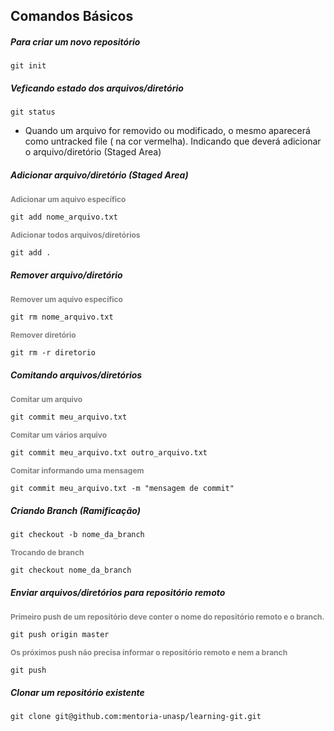 ## Comandos Básicos


<h5>Para criar um novo repositório</h5>

```
git init
```
<h5>Veficando estado dos arquivos/diretório</h5>

```
git status
```
<ul>
    <li>Quando um arquivo for removido ou modificado, o mesmo aparecerá como untracked file ( na cor vermelha). Indicando que deverá adicionar o arquivo/diretório (Staged Area)
    </li>
</ul>

<h5>Adicionar arquivo/diretório (Staged Area) </h5>

<strong style="font-size:12px; color:gray;"> Adicionar um aquivo específico</strong>
```
git add nome_arquivo.txt
```
<strong style="font-size:12px; color:gray;"> Adicionar todos arquivos/diretórios</strong>
```
git add .
```

<h5>Remover arquivo/diretório</h5>

<strong style="font-size:12px; color:gray;"> Remover um aquivo específico</strong>
```
git rm nome_arquivo.txt
```
<strong style="font-size:12px; color:gray;"> Remover diretório</strong>
```
git rm -r diretorio
```
<h5>Comitando arquivos/diretórios</h5>

<strong style="font-size:12px; color:gray;"> Comitar um arquivo</strong>

```
git commit meu_arquivo.txt
```
<strong style="font-size:12px; color:gray;"> Comitar um vários arquivo</strong>

```
git commit meu_arquivo.txt outro_arquivo.txt
```
<strong style="font-size:12px; color:gray;"> Comitar informando uma mensagem</strong>

```
git commit meu_arquivo.txt -m "mensagem de commit"
```

<h5>Criando Branch (Ramificação)</h5>

```
git checkout -b nome_da_branch
```
<strong style="font-size:12px; color:gray;"> Trocando de branch</strong>

```
git checkout nome_da_branch
```

<h5>Enviar arquivos/diretórios para repositório remoto</h5>

<strong style="font-size:12px; color:gray;">  Primeiro push de um repositório deve conter o nome do repositório remoto e o branch.</strong>

```
git push origin master
```

<strong style="font-size:12px; color:gray;">Os próximos push não precisa informar o repositório remoto e nem a branch</strong>

```
git push
```

<h5>Clonar um repositório existente</h5>

```
git clone git@github.com:mentoria-unasp/learning-git.git
```